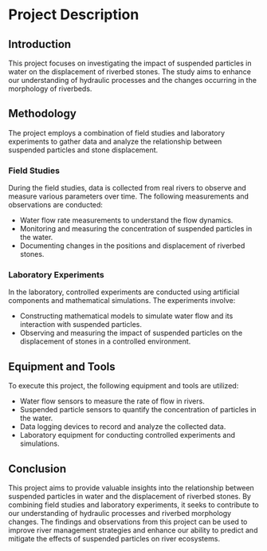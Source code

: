 # Project Description

## Introduction
This project focuses on investigating the impact of suspended particles in water on the displacement of riverbed stones. The study aims to enhance our understanding of hydraulic processes and the changes occurring in the morphology of riverbeds.

## Methodology
The project employs a combination of field studies and laboratory experiments to gather data and analyze the relationship between suspended particles and stone displacement.

### Field Studies
During the field studies, data is collected from real rivers to observe and measure various parameters over time. The following measurements and observations are conducted:
- Water flow rate measurements to understand the flow dynamics.
- Monitoring and measuring the concentration of suspended particles in the water.
- Documenting changes in the positions and displacement of riverbed stones.

### Laboratory Experiments
In the laboratory, controlled experiments are conducted using artificial components and mathematical simulations. The experiments involve:
- Constructing mathematical models to simulate water flow and its interaction with suspended particles.
- Observing and measuring the impact of suspended particles on the displacement of stones in a controlled environment.

## Equipment and Tools
To execute this project, the following equipment and tools are utilized:
- Water flow sensors to measure the rate of flow in rivers.
- Suspended particle sensors to quantify the concentration of particles in the water.
- Data logging devices to record and analyze the collected data.
- Laboratory equipment for conducting controlled experiments and simulations.

## Conclusion
This project aims to provide valuable insights into the relationship between suspended particles in water and the displacement of riverbed stones. By combining field studies and laboratory experiments, it seeks to contribute to our understanding of hydraulic processes and riverbed morphology changes. The findings and observations from this project can be used to improve river management strategies and enhance our ability to predict and mitigate the effects of suspended particles on river ecosystems.
